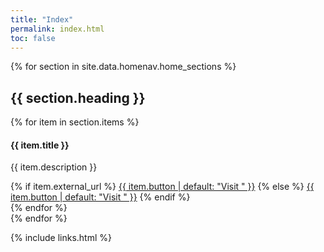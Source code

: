 ```yaml
---
title: "Index"
permalink: index.html
toc: false
---
```


{% for section in site.data.homenav.home_sections %}
## {{ section.heading }}

<div class="row">
    {% for item in section.items %}
    <div class="col-md-4 col-sm-6">
        <div class="panel panel-default text-center">
            <div class="panel-heading">
                <span class="fa-stack fa-5x">
                      <i class="fas fa-circle fa-stack-2x text-primary"></i>
                      <i class="{{ item.icon }} fa-stack-1x fa-inverse"></i>
                </span>
            </div>
            <div class="panel-body">
                <h4>{{ item.title }}</h4>
                <p>{{ item.description }}</p>
                {% if item.external_url %}
                <a href="{{ item.external_url }}" class="btn btn-primary">{{ item.button | default: "Visit " }}</a>
                {% else %}
                <a href="{{ item.url | prepend: site.baseurl }}" class="btn btn-primary">{{ item.button | default: "Visit " }}</a>
                {% endif %}
            </div>
         </div>
    </div>
    {% endfor %}
</div>
{% endfor %}

{% include links.html %}
